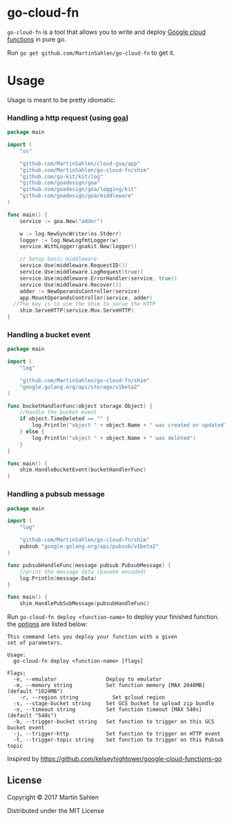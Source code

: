 # go-cloud-fn
`go-cloud-fn` is a tool that allows you to write and deploy [Google cloud functions](https://cloud.google.com/functions/) in pure go.

Run `go get github.com/MartinSahlen/go-cloud-fn` to get it.

# Usage
Usage is meant to be pretty idiomatic:

### Handling a http request (using [goa](https://github.com/goadesign/goa))
```go
package main

import (
	"os"

	"github.com/MartinSahlen/cloud-goa/app"
	"github.com/MartinSahlen/go-cloud-fn/shim"
	"github.com/go-kit/kit/log"
	"github.com/goadesign/goa"
	"github.com/goadesign/goa/logging/kit"
	"github.com/goadesign/goa/middleware"
)

func main() {
	service := goa.New("adder")

	w := log.NewSyncWriter(os.Stderr)
	logger := log.NewLogfmtLogger(w)
	service.WithLogger(goakit.New(logger))

	// Setup basic middleware
	service.Use(middleware.RequestID())
	service.Use(middleware.LogRequest(true))
	service.Use(middleware.ErrorHandler(service, true))
	service.Use(middleware.Recover())
	adder := NewOperandsController(service)
	app.MountOperandsController(service, adder)
  //The key is to use the shim to serve the HTTP
	shim.ServeHTTP(service.Mux.ServeHTTP)
}
```

### Handling a bucket event
```go
package main

import (
	"log"

	"github.com/MartinSahlen/go-cloud-fn/shim"
	"google.golang.org/api/storage/v1beta2"
)

func bucketHandlerFunc(object storage.Object) {
	//Handle the bucket event
	if object.TimeDeleted == "" {
		log.Println("object " + object.Name + " was created or updated")
	} else {
		log.Println("object " + object.Name + " was deleted")
	}
}

func main() {
	shim.HandleBucketEvent(bucketHandlerFunc)
}
```

### Handling a pubsub message
```go
package main

import (
	"log"

	"github.com/MartinSahlen/go-cloud-fn/shim"
	pubsub "google.golang.org/api/pubsub/v1beta2"
)

func pubsubHandleFunc(message pubsub.PubsubMessage) {
	//print the message data (base64 encoded)
	log.Println(message.Data)
}

func main() {
	shim.HandlePubSubMessage(pubsubHandleFunc)
```


Run `go-cloud-fn deploy <function-name>` to deploy your finished function. the [options](https://cloud.google.com/sdk/gcloud/reference/beta/functions/deploy) are listed below:

```
This command lets you deploy your function with a given
set of parameters.

Usage:
  go-cloud-fn deploy <function-name> [flags]

Flags:
  -e, --emulator                Deploy to emulator
  -m, --memory string           Set function memory [MAX 2048MB] (default "1024MB")
	-r, --region string           Set gcloud region
  -s, --stage-bucket string     Set GCS bucket to upload zip bundle
  -o, --timeout string          Set function timeout [MAX 540s] (default "540s")
  -b, --trigger-bucket string   Set function to trigger on this GCS bucket event
  -j, --trigger-http            Set function to trigger on HTTP event
  -t, --trigger-topic string    Set function to trigger on this Pubsub topic
```

Inspired by https://github.com/kelseyhightower/google-cloud-functions-go

## License

Copyright © 2017 Martin Sahlen

Distributed under the MIT License

